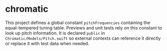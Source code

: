 # chromatic

This project defines a global constant `pitchFrequencies` containing the
equal-tempered tuning table.  Previews and unit tests rely on this constant to
look up pitch information.  It is declared `public` in
`Chromatic/Models/Pitch.swift` so external contexts can reference it directly or
replace it with test data when needed.
